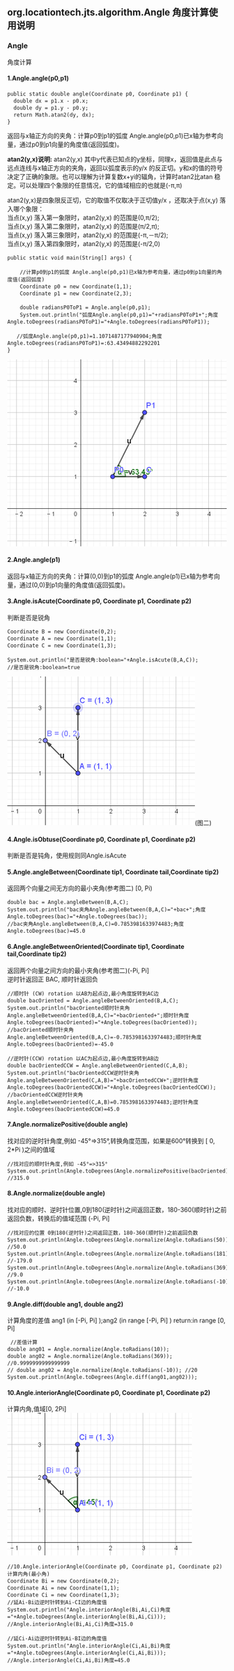 ## org.locationtech.jts.algorithm.Angle 角度计算使用说明

###  Angle
角度计算
#### 1.Angle.angle(p0,p1)
```
public static double angle(Coordinate p0, Coordinate p1) {
  double dx = p1.x - p0.x;
  double dy = p1.y - p0.y;
  return Math.atan2(dy, dx);
}
```
返回与x轴正方向的夹角：计算p0到p1的弧度 Angle.angle(p0,p1)已x轴为参考向量，通过p0到p1向量的角度值(返回弧度)。<br/>

**atan2(y,x)说明:**
atan2(y,x) 其中y代表已知点的y坐标，同理x，返回值是此点与远点连线与x轴正方向的夹角，返回以弧度表示的y/x 的反正切。y和x的值的符号决定了正确的象限。也可以理解为计算复数x+yi的辐角，计算时atan2比atan 稳定。可以处理四个象限的任意情况，它的值域相应的也就是(-π,π)<br/>

atan2(y,x)是四象限反正切，它的取值不仅取决于正切值y/x ，还取决于点(x,y) 落入哪个象限：<br/>
当点(x,y) 落入第一象限时，atan2(y,x) 的范围是(0,π/2);<br/>
当点(x,y) 落入第二象限时，atan2(y,x) 的范围是(π/2,π);<br/>
当点(x,y) 落入第三象限时，atan2(y,x) 的范围是(-π,－π/2);<br/>
当点(x,y) 落入第四象限时，atan2(y,x) 的范围是(-π/2,0)<br/>
```
public static void main(String[] args) {

    //计算p0到p1的弧度 Angle.angle(p0,p1)已x轴为参考向量，通过p0到p1向量的角度值(返回弧度)
    Coordinate p0 = new Coordinate(1,1);
    Coordinate p1 = new Coordinate(2,3);

    double radiansP0ToP1 = Angle.angle(p0,p1);
    System.out.println("弧度Angle.angle(p0,p1)="+radiansP0ToP1+";角度Angle.toDegrees(radiansP0ToP1)="+Angle.toDegrees(radiansP0ToP1));

   //弧度Angle.angle(p0,p1)=1.1071487177940904;角度Angle.toDegrees(radiansP0ToP1)=:63.43494882292201
}
```

![角度计算](../../statics/algorithm/angle_p0-p1.png)<br>

#### 2.Angle.angle(p1)
返回与x轴正方向的夹角：计算(0,0)到p1的弧度 Angle.angle(p1)已x轴为参考向量，通过(0,0)到p1向量的角度值(返回弧度)。

#### 3.Angle.isAcute(Coordinate p0, Coordinate p1, Coordinate p2)
判断是否是锐角
```
Coordinate B = new Coordinate(0,2);
Coordinate A = new Coordinate(1,1);
Coordinate C = new Coordinate(1,3);

System.out.println("是否是锐角:boolean="+Angle.isAcute(B,A,C));
//是否是锐角:boolean=true
```
![角度计算](../../statics/algorithm/acute.png)(图二)<br>
#### 4.Angle.isObtuse(Coordinate p0, Coordinate p1, Coordinate p2)
判断是否是钝角，使用规则同Angle.isAcute
#### 5.Angle.angleBetween(Coordinate tip1, Coordinate tail,Coordinate tip2)
返回两个向量之间无方向的最小夹角(参考图二) [0, Pi)
```
double bac = Angle.angleBetween(B,A,C);
System.out.println("bac夹角Angle.angleBetween(B,A,C)="+bac+";角度Angle.toDegrees(bac)="+Angle.toDegrees(bac));
//bac夹角Angle.angleBetween(B,A,C)=0.7853981633974483;角度Angle.toDegrees(bac)=45.0       
```
#### 6.Angle.angleBetweenOriented(Coordinate tip1, Coordinate tail,Coordinate tip2)
返回两个向量之间方向的最小夹角(参考图二)(-Pi, Pi]<br>
逆时针返回正 BAC, 顺时针返回负<br>
```
//顺时针 (CW) rotation 以AB为起点边,最小角度旋转到AC边
double bacOriented = Angle.angleBetweenOriented(B,A,C);
System.out.println("bacOriented顺时针夹角Angle.angleBetweenOriented(B,A,C)="+bacOriented+";顺时针角度Angle.toDegrees(bacOriented)="+Angle.toDegrees(bacOriented));
//bacOriented顺时针夹角Angle.angleBetweenOriented(B,A,C)=-0.7853981633974483;顺时针角度Angle.toDegrees(bacOriented)=-45.0

//逆时针(CCW) rotation 以AC为起点边,最小角度旋转到AB边
double bacOrientedCCW = Angle.angleBetweenOriented(C,A,B);
System.out.println("bacOrientedCCW逆时针夹角Angle.angleBetweenOriented(C,A,B)="+bacOrientedCCW+";逆时针角度Angle.toDegrees(bacOrientedCCW)="+Angle.toDegrees(bacOrientedCCW));
//bacOrientedCCW逆时针夹角Angle.angleBetweenOriented(C,A,B)=0.7853981633974483;逆时针角度Angle.toDegrees(bacOrientedCCW)=45.0     
```
#### 7.Angle.normalizePositive(double angle)
找对应的逆时针角度,例如 -45°=>315°,转换角度范围，如果是600°转换到 [ 0, 2*Pi )之间的值域
```
//找对应的顺时针角度,例如 -45°=>315°
System.out.println(Angle.toDegrees(Angle.normalizePositive(bacOriented)));
//315.0
```
#### 8.Angle.normalize(double angle)
找对应的顺时、逆时针位置,0到180(逆时针)之间返回正数，180-360(顺时针)之前返回负数，转换后的值域范围 (-Pi, Pi]
```
//找对应的位置 0到180(逆时针)之间返回正数，180-360(顺时针)之前返回负数
System.out.println(Angle.toDegrees(Angle.normalize(Angle.toRadians(50))));
//50.0
System.out.println(Angle.toDegrees(Angle.normalize(Angle.toRadians(181))));
//-179.0
System.out.println(Angle.toDegrees(Angle.normalize(Angle.toRadians(369))));
//9.0
System.out.println(Angle.toDegrees(Angle.normalize(Angle.toRadians(-10))));
//-10.0
```
#### 9.Angle.diff(double ang1, double ang2)
计算角度的差值 ang1 (in [-Pi, Pi] );ang2 (in range [-Pi, Pi] ) return:in range [0, Pi]
```
 //差值计算
double ang01 = Angle.normalize(Angle.toRadians(10));
double ang02 = Angle.normalize(Angle.toRadians(369)); //0.9999999999999999
// double ang02 = Angle.normalize(Angle.toRadians(-10)); //20
System.out.println(Angle.toDegrees(Angle.diff(ang01,ang02)));
```
#### 10.Angle.interiorAngle(Coordinate p0, Coordinate p1, Coordinate p2)
计算内角,值域[0, 2Pi]
![角度计算](../../statics/algorithm/angle02.png)<br>
```
//10.Angle.interiorAngle(Coordinate p0, Coordinate p1, Coordinate p2) 计算内角(最小角)
Coordinate Bi = new Coordinate(0,2);
Coordinate Ai = new Coordinate(1,1);
Coordinate Ci = new Coordinate(1,3);
//延Ai-Bi边逆时针转到Ai-CI边的角度值
System.out.println("Angle.interiorAngle(Bi,Ai,Ci)角度="+Angle.toDegrees(Angle.interiorAngle(Bi,Ai,Ci)));
//Angle.interiorAngle(Bi,Ai,Ci)角度=315.0

//延Ci-Ai边逆时针转到Ai-BI边的角度值
System.out.println("Angle.interiorAngle(Ci,Ai,Bi)角度="+Angle.toDegrees(Angle.interiorAngle(Ci,Ai,Bi)));
//Angle.interiorAngle(Ci,Ai,Bi)角度=45.0
```
